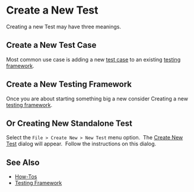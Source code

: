 # Create a New Test

Creating a new Test may have three meanings.

## Create a New Test Case

Most common use case is adding a new [test case](./Frameworks/frameworks.md#creating-a-test-case) to an existing [testing framework](./Frameworks/frameworks.md).

## Create a New Testing Framework

Once you are about starting something big a new consider Creating a new [testing framework](./Frameworks/frameworks.md#creating-a-new-testing-framework).

## Or Creating New Standalone Test

Select the `File > Create New > New Test` menu option.  The [Create New Test](create_new_test_dialog.md) dialog will appear.  Follow the instructions on this dialog.

## See Also

- [How-Tos](howtos.md)
- [Testing Framework](./Frameworks/frameworks.md)
